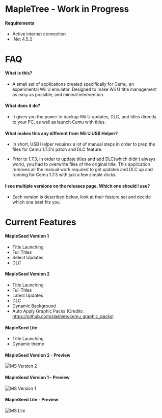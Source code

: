 # MapleTree - Work in Progress

#### Requirements
- Active internet connection
- .Net 4.5.2

# FAQ

#### What is this?
- A small set of applications created specifically for Cemu, an experimental Wii U emulator. Designed to make Wii U title management as easy as possible, and mininal intervention.

#### What does it do?
- It gives you the power to backup Wii U updates, DLC, and titles directly to your PC, as well as launch Cemu with titles.

#### What makes this any different from Wii U USB Helper?
- In short, USB Helper requires a lot of manual steps in order to prep the files for Cemu 1.7.3's patch and DLC feature. 

- Prior to 1.7.3, in order to update titles and add DLC(which didn't always work), you had to overwrite files of the original title. This application removes all the manual work required to get updates and DLC up and running for Cemu 1.7.3 with just a few simple clicks.

#### I see multiple versions on the releases page. Which one should I use?
- Each version is described below, look at their feature set and decide which one best fits you.

# Current Features
#### MapleSeed Version 1
- Title Launching
- Full Titles
- Select Updates
- DLC

#### MapleSeed Version 2
- Title Launching
- Full Titles
- Latest Updates
- DLC
- Dynamic Background
- Auto Apply Graphic Packs (Credits: https://github.com/slashiee/cemu_graphic_packs)

#### MapleSeed Lite
 - Title Launching
 - Dynamic theme

#### MapleSeed Version 2 - Preview
![MS Version 2](http://pixxy.in/xxK8243.png)

#### MapleSeed Version 1 - Preview
![MS Version 1](http://pixxy.in/1Nj3245.png)

#### MapleSeed Lite - Preview
![MS Lite](http://pixxy.in/ISL2199.gif)
